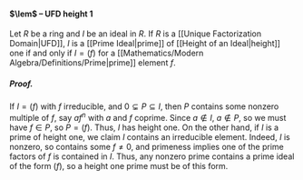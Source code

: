 #### $\lem$ – UFD height 1
Let $R$ be a ring and $I$ be an ideal in $R$. If $R$ is a [[Unique Factorization Domain|UFD]], $I$ is a [[Prime Ideal|prime]] of [[Height of an Ideal|height]] one if and only if $I=(f)$ for a [[Mathematics/Modern Algebra/Definitions/Prime|prime]] element $f$. 

##### *Proof.*
If $I=(f)$ with $f$ irreducible, and $0 \subsetneq P \subseteq I$, then $P$ contains some nonzero multiple of $f$, say $af^n$ with $a$ and $f$ coprime. Since $a \notin I$, $a \notin P$, so we must have $f \in P$, so $P = (f)$. Thus, $I$ has height one. On the other hand, if $I$ is a prime of height one, we claim $I$ contains an irreducible element. Indeed, $I$ is nonzero, so contains some $f \neq 0$, and primeness implies one of the prime factors of $f$ is contained in $I$. Thus, any nonzero prime contains a prime ideal of the form $(f)$, so a height one prime must be of this form.